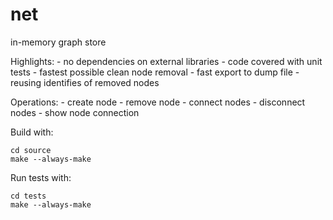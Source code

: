 # net
in-memory graph store

Highlights:
    - no dependencies on external libraries
    - code covered with unit tests
    - fastest possible clean node removal
    - fast export to dump file
    - reusing identifies of removed nodes

Operations:
    - create node
    - remove node
    - connect nodes
    - disconnect nodes
    - show node connection

Build with:

    cd source
    make --always-make

Run tests with:

    cd tests
    make --always-make
